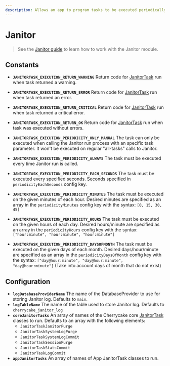 ```yaml
---
description: Allows an app to program tasks to be executed periodically.
---
```


# Janitor

> See the [Janitor guide](../../../guide/janitor-guide.md) to learn how to work with the Janitor module.

## Constants

* **`JANITORTASK_EXECUTION_RETURN_WARNING`** Return code for [JanitorTask](../../core-classes/janitortask/) run when task returned a warning.
* **`JANITORTASK_EXECUTION_RETURN_ERROR`** Return code for [JanitorTask](../../core-classes/janitortask/) run when task returned an error.
* **`JANITORTASK_EXECUTION_RETURN_CRITICAL`** Return code for [JanitorTask](../../core-classes/janitortask/) run when task returned a critical error.
* **`JANITORTASK_EXECUTION_RETURN_OK`** Return code for [JanitorTask](../../core-classes/janitortask/) run when task was executed without errors.



* **`JANITORTASK_EXECUTION_PERIODICITY_ONLY_MANUAL`** The task can only be executed when calling the Janitor run process with an specific task parameter. It won't be executed on regular "all-tasks" calls to Janitor.
* **`JANITORTASK_EXECUTION_PERIODICITY_ALWAYS`** The task must be executed every time Janitor run is called.
* **`JANITORTASK_EXECUTION_PERIODICITY_EACH_SECONDS`** The task must be executed every specified seconds. Seconds specified in `periodicityEachSeconds` config key.
* **`JANITORTASK_EXECUTION_PERIODICITY_MINUTES`** The task must be executed on the given minutes of each hour. Desired minutes are specified as an array in the `periodicityMinutes` config key with the syntax: `[0, 15, 30, 45]`
* **`JANITORTASK_EXECUTION_PERIODICITY_HOURS`** The task must be executed on the given hours of each day. Desired hours/minute are specified as an array in the `periodicityHours` config key with the syntax: `["hour:minute", "hour:minute", "hour:minute"]`
* **`JANITORTASK_EXECUTION_PERIODICITY_DAYSOFMONTH`** The task must be executed on the given days of each month. Desired days/hour/minute are specified as an array in the `periodicityDaysOfMonth` config key with the syntax: `["day@hour:minute", "day@hour:minute", "day@hour:minute"]` \(Take into account days of month that do not exist\)

## Configuration

* **`logDatabaseProviderName`** The name of the DatabaseProvider to use for storing Janitor log. Defaults to `main`.
* **`logTableName`** The name of the table used to store Janitor log. Defaults to `cherrycake_janitor_log`
* **`coreJanitorTasks`** An array of names of the Cherrycake core [JanitorTask](../../core-classes/janitortask/) classes to run. Defaults to an array with the following elements:
  * `JanitorTaskJanitorPurge`
  * `JanitorTaskSystemLogPurge`
  * `JanitorTaskSystemLogCommit`
  * `JanitorTaskSessionPurge`
  * `JanitorTaskStatsCommit`
  * `JanitorTaskLogCommit`
* **`appJanitorTasks`** An array of names of App JanitorTask classes to run.

